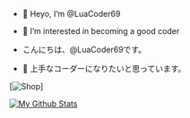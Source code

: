- 👋 Heyo, I’m @LuaCoder69
- 👀 I’m interested in becoming a good coder 

- こんにちは、@LuaCoder69です。
- 👀 上手なコーダーになりたいと思っています。

[![Shop](https://www.minecraft.net/etc.clientlibs/minecraft/clientlibs/main/resources/img/menu/menu-buy.gif)]

[![My Github Stats](https://github-readme-stats.vercel.app/api?username=LuaCoder69&theme=dracula&show_icons=true)](https://teamseas.org/)
